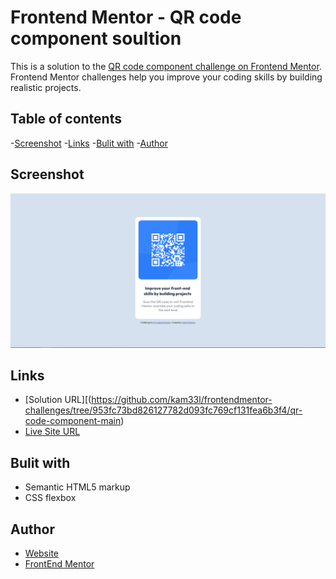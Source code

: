# Frontend Mentor - QR code component soultion

This is a solution to the [QR code component challenge on Frontend Mentor](https://www.frontendmentor.io/challenges/qr-code-component-iux_sIO_H). Frontend Mentor challenges help you improve your coding skills by building realistic projects. 

## Table of contents
-[Screenshot](#screenshot)
-[Links](#links)
-[Bulit with](#bulit-with)
-[Author](#author)

## Screenshot

![](./screenshot.PNG)

## Links

- [Solution URL][(https://github.com/kam33l/frontendmentor-challenges/tree/953fc73bd826127782d093fc769cf131fea6b3f4/qr-code-component-main)
- [Live Site URL](https://frontendmentor-challenges-brown.vercel.app/)

## Bulit with

- Semantic HTML5 markup
- CSS flexbox

## Author
- [Website](kamilmiarka.pl)
- [FrontEnd Mentor](https://www.frontendmentor.io/profile/kam33l)

